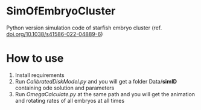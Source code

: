 # SimOfEmbryoCluster
Python version simulation code of starfish embryo cluster (ref. [doi.org/10.1038/s41586-022-04889-6](https://doi.org/10.1038/s41586-022-04889-6))

# How to use
1. Install requirements
2. Run *CalibratedDiskModel.py* and you will get a folder Data/**simID** containing ode solution and parameters
3. Run *OmegaCalculate.py* at the same path and you will get the animation and rotating rates of all embryos at all times
